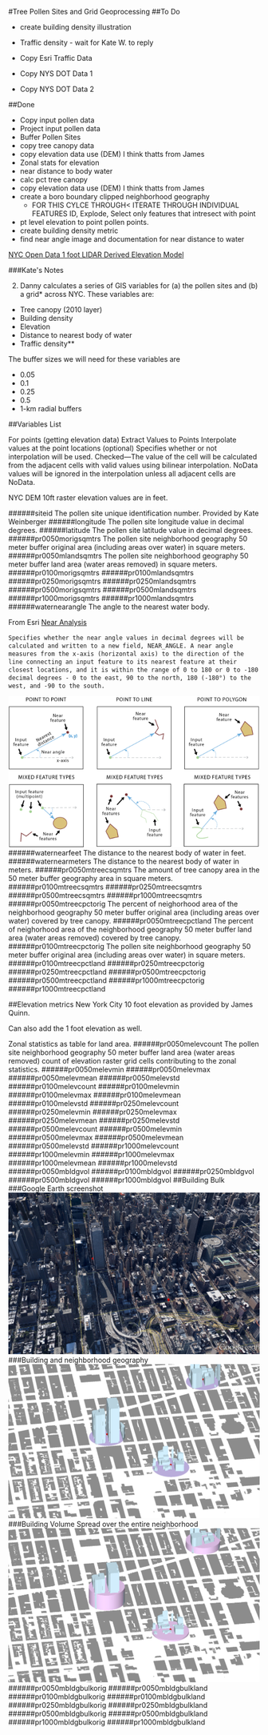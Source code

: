#Tree Pollen Sites and Grid Geoprocessing
##To Do
* create building density illustration

* Traffic density - wait for Kate W. to reply 
* Copy Esri Traffic Data
* Copy NYS DOT Data 1
* Copy NYS DOT Data 2



##Done
* Copy input pollen data
* Project input pollen data
* Buffer Pollen Sites
* copy tree canopy data 
* copy elevation data use (DEM) I think thatts from James
* Zonal stats for elevation
* near distance to body water
* calc pct tree canopy
* copy elevation data use (DEM) I think thatts from James
* create a boro boundary clipped neighborhood geography
	* FOR THIS CYLCE THROUGH< ITERATE THROUGH INDIVIDUAL FEATURES ID, Explode, Select only features that intresect with point
* pt level elevation to point pollen points. 
* create building density metric
* find near angle image and documentation for near distance to water

	
	
[NYC Open Data 1 foot LIDAR Derived Elevation Model](https://data.cityofnewyork.us/City-Government/1-foot-Digital-Elevation-Model-DEM-/dpc8-z3jc?category=City-Government&view_name=1-foot-Digital-Elevation-Model-DEM-)	
	
	
###Kate's Notes

2) Danny calculates a series of GIS variables for (a) the pollen sites and (b) a grid* across NYC. These variables are:
	
* Tree canopy (2010 layer)
* Building density
* Elevation
* Distance to nearest body of water
* Traffic density**

The buffer sizes we will need for these variables are 

* 0.05
* 0.1
* 0.25
* 0.5
* 1-km radial buffers


##Variables List

For points (getting elevation data)
Extract Values to Points
Interpolate values at the point locations (optional)
Specifies whether or not interpolation will be used.
Checked—The value of the cell will be calculated from the adjacent cells with valid values using bilinear interpolation. NoData values will be ignored in the interpolation unless all adjacent cells are NoData. 

NYC DEM 10ft raster elevation values are in feet. 

######siteid
The pollen site unique identification number. Provided by Kate Weinberger
######longitude
The pollen site longitude value in decimal degrees. 
######latitude
The pollen site latitude value in decimal degrees. 
######pr0050morigsqmtrs
The pollen site neighborhood geography 50 meter buffer original area (including areas over water) in square meters. 
######pr0050mlandsqmtrs
The pollen site neighborhood geography 50 meter buffer land area (water areas removed) in square meters. 
######pr0100morigsqmtrs
######pr0100mlandsqmtrs
######pr0250morigsqmtrs
######pr0250mlandsqmtrs
######pr0500morigsqmtrs
######pr0500mlandsqmtrs
######pr1000morigsqmtrs
######pr1000mlandsqmtrs
######waternearangle
The angle to the nearest water body.

From Esri [Near Analysis](http://resources.arcgis.com/en/help/main/10.1/index.html#//00080000001q000000)

	Specifies whether the near angle values in decimal degrees will be calculated and written to a new field, NEAR_ANGLE. A near angle measures from the x-axis (horizontal axis) to the direction of the line connecting an input feature to its nearest feature at their closest locations, and it is within the range of 0 to 180 or 0 to -180 decimal degrees - 0 to the east, 90 to the north, 180 (-180°) to the west, and -90 to the south.

![img/near.png](img/near.png)
######waternearfeet
The distance to the nearest body of water in feet. 
######waternearmeters
The distance to the nearest body of water in meters. 
######pr0050mtreecsqmtrs
The amount of tree canopy area in the 50 meter buffer geography area in square meters.  
######pr0100mtreecsqmtrs
######pr0250mtreecsqmtrs
######pr0500mtreecsqmtrs
######pr1000mtreecsqmtrs
######pr0050mtreecpctorig
The percent of neighorhood area of the neighborhood geography 50 meter buffer original area (including areas over water) covered by tree canopy.
######pr0050mtreecpctland
The percent of neighorhood area of the neighborhood geography 50 meter buffer land area (water areas removed) covered by tree canopy.
######pr0100mtreecpctorig
The pollen site neighborhood geography 50 meter buffer original area (including areas over water) in square meters. 
######pr0100mtreecpctland
######pr0250mtreecpctorig
######pr0250mtreecpctland
######pr0500mtreecpctorig
######pr0500mtreecpctland
######pr1000mtreecpctorig
######pr1000mtreecpctland

##Elevation metrics
New York City 10 foot elevation as provided by James Quinn. 

Can also add the 1 foot elevation as well. 

Zonal statistics as table for land area.
######pr0050melevcount
The pollen site neighborhood geography 50 meter buffer land area (water areas removed) count of elevation raster grid cells contributing to the zonal statistics. 
######pr0050melevmin
######pr0050melevmax
######pr0050melevmean
######pr0050melevstd
######pr0100melevcount
######pr0100melevmin
######pr0100melevmax
######pr0100melevmean
######pr0100melevstd
######pr0250melevcount
######pr0250melevmin
######pr0250melevmax
######pr0250melevmean
######pr0250melevstd
######pr0500melevcount
######pr0500melevmin
######pr0500melevmax
######pr0500melevmean
######pr0500melevstd
######pr1000melevcount
######pr1000melevmin
######pr1000melevmax
######pr1000melevmean
######pr1000melevstd
######pr0050mbldgvol
######pr0100mbldgvol
######pr0250mbldgvol
######pr0500mbldgvol
######pr1000mbldgvol
##Building Bulk
###Google Earth screenshot
![img/ge.png](img/ge.png)
###Building and neighborhood geography
![img/3dbldg.png](img/3dbldg.png)
###Building Volume Spread over the entire neighborhood
![img/bulk.png](img/bulk.png)
######pr0050mbldgbulkorig
######pr0050mbldgbulkland
######pr0100mbldgbulkorig
######pr0100mbldgbulkland
######pr0250mbldgbulkorig
######pr0250mbldgbulkland
######pr0500mbldgbulkorig
######pr0500mbldgbulkland
######pr1000mbldgbulkorig
######pr1000mbldgbulkland